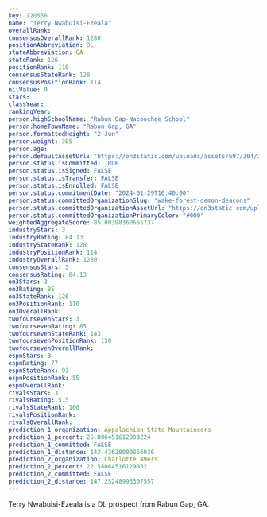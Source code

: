 ```yaml
---
key: 120556
name: "Terry Nwabuisi-Ezeala"
overallRank: 
consensusOverallRank: 1280
positionAbbreviation: DL
stateAbbreviation: GA
stateRank: 126
positionRank: 110
consensusStateRank: 128
consensusPositionRank: 114
nilValue: 0
stars: 
classYear: 
rankingYear: 
person.highSchoolName: "Rabun Gap-Nacoochee School"
person.homeTownName: "Rabun Gap, GA"
person.formattedHeight: "2-Jun"
person.weight: 305
person.age: 
person.defaultAssetUrl: "https://on3static.com/uploads/assets/697/304/304697.png"
person.status.isCommitted: TRUE
person.status.isSigned: FALSE
person.status.isTransfer: FALSE
person.status.isEnrolled: FALSE
person.status.commitmentDate: "2024-01-29T10:40:00"
person.status.committedOrganizationSlug: "wake-forest-demon-deacons"
person.status.committedOrganizationAssetUrl: "https://on3static.com/uploads/assets/338/150/150338.svg"
person.status.committedOrganizationPrimaryColor: "#000"
weightedAggregateScore: 85.00398360655737
industryStars: 3
industryRating: 84.13
industryStateRank: 128
industryPositionRank: 114
industryOverallRank: 1280
consensusStars: 3
consensusRating: 84.13
on3Stars: 3
on3Rating: 85
on3StateRank: 126
on3PositionRank: 110
on3OverallRank: 
twofoursevenStars: 3
twofoursevenRating: 85
twofoursevenStateRank: 143
twofoursevenPositionRank: 150
twofoursevenOverallRank: 
espnStars: 3
espnRating: 77
espnStateRank: 93
espnPositionRank: 55
espnOverallRank: 
rivalsStars: 3
rivalsRating: 5.5
rivalsStateRank: 100
rivalsPositionRank: 
rivalsOverallRank: 
prediction_1_organization: Appalachian State Mountaineers
prediction_1_percent: 25.806451612903224
prediction_1_committed: FALSE
prediction_1_distance: 143.43629000866036
prediction_2_organization: Charlotte 49ers
prediction_2_percent: 22.58064516129032
prediction_2_committed: FALSE
prediction_2_distance: 147.25248993307557
---
```

Terry Nwabuisi-Ezeala is a DL prospect from Rabun Gap, GA.